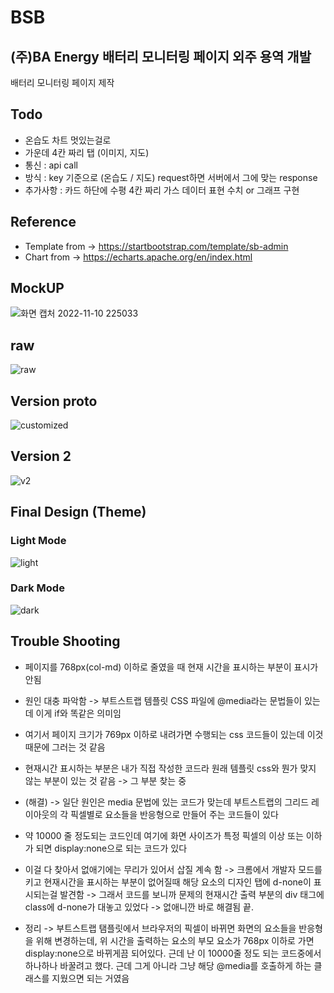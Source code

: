 # BSB
## (주)BA Energy 배터리 모니터링 페이지 외주 용역 개발
배터리 모니터링 페이지 제작

## Todo
* 온습도 차트 멋있는걸로
* 가운데 4칸 짜리 탭 (이미지, 지도)
* 통신 : api call
* 방식 : key 기준으로 (온습도 / 지도) request하면 서버에서 그에 맞는 response
* 추가사항 : 카드 하단에 수평 4칸 짜리 가스 데이터 표현 수치 or 그래프 구현

## Reference
* Template from -> https://startbootstrap.com/template/sb-admin
* Chart from -> https://echarts.apache.org/en/index.html

## MockUP
![화면 캡처 2022-11-10 225033](https://user-images.githubusercontent.com/71891870/201109172-a13c7ca8-c8a5-4f5f-bef6-8c8cd6525607.png)

## raw
![raw](https://user-images.githubusercontent.com/71891870/201953606-3fc1aedd-fa45-472b-bba3-89ba61990e6b.png)

## Version proto
![customized](https://user-images.githubusercontent.com/71891870/201953622-cfba9f65-9bac-44a6-bfa2-693817ee6b55.png)

## Version 2
![v2](https://user-images.githubusercontent.com/71891870/202223325-702b3584-f16a-4fed-9c7d-16185fd1226a.png)

## Final Design (Theme)
### Light Mode
![light](https://user-images.githubusercontent.com/71891870/209642602-8db4aff6-4fad-4aa4-ad66-31dac8e0e623.png)

### Dark Mode
![dark](https://user-images.githubusercontent.com/71891870/209642678-73029b42-f614-4b33-8141-78817d19b92e.png)

## Trouble Shooting
* 페이지를 768px(col-md) 이하로 줄였을 때 현재 시간을 표시하는 부분이 표시가 안됨
* 원인 대충 파악함 -> 부트스트랩 템플릿 CSS 파일에 @media라는 문법들이 있는데 이게 if와 똑같은 의미임
* 여기서 페이지 크기가 769px 이하로 내려가면 수행되는 css 코드들이 있는데 이것 때문에 그러는 것 같음
* 현재시간 표시하는 부분은 내가 직접 작성한 코드라 원래 템플릿 css와 뭔가 맞지 않는 부분이 있는 것 같음 -> 그 부분 찾는 중
* (해결) -> 일단 원인은 media 문법에 있는 코드가 맞는데 부트스트랩의 그리드 레이아웃의 각 픽셀별로 요소들을 반응형으로 만들어 주는 코드들이 있다
* 약 10000 줄 정도되는 코드인데 여기에 화면 사이즈가 특정 픽셀의 이상 또는 이하가 되면 display:none으로 되는 코드가 있다
* 이걸 다 찾아서 없애기에는 무리가 있어서 삽질 계속 함 -> 크롬에서 개발자 모드를 키고 현재시간을 표시하는 부분이 없어질때 해당 요소의 디자인 탭에 d-none이 표시되는걸 발견함 -> 그래서 코드를 보니까 문제의 현재시간 출력 부분의 div 태그에 class에 d-none가 대놓고 있었다 -> 없애니깐 바로 해결됨 끝.

* 정리 -> 부트스트랩 탬플릿에서 브라우저의 픽셀이 바뀌면 화면의 요소들을 반응형을 위해 변경하는데, 위 시간을 출력하는 요소의 부모 요소가 768px 이하로 가면 display:none으로 바뀌게끔 되어있다. 근데 난 이 10000줄 정도 되는 코드중에서 하나하나 바꿀려고 했다. 근데 그게 아니라 그냥 해당 @media를 호출하게 하는 클래스를 지웠으면 되는 거였음
